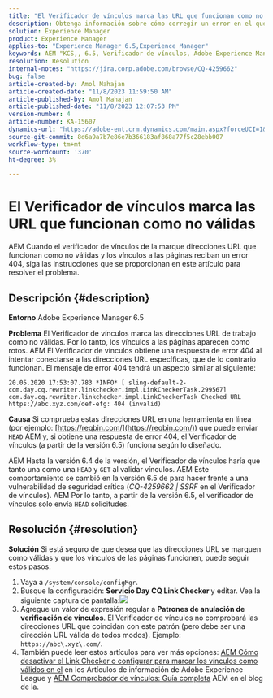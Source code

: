 ```yaml
---
title: "El Verificador de vínculos marca las URL que funcionan como no válidas"
description: Obtenga información sobre cómo corregir un error en el que el verificador de vínculos marca las direcciones URL como no válidas en Adobe Experience Manager.
solution: Experience Manager
product: Experience Manager
applies-to: "Experience Manager 6.5,Experience Manager"
keywords: AEM "KCS,, 6.5, Verificador de vínculos, Adobe Experience Manager, URL, marcado, no válido"
resolution: Resolution
internal-notes: "https://jira.corp.adobe.com/browse/CQ-4259662"
bug: false
article-created-by: Amol Mahajan
article-created-date: "11/8/2023 11:59:50 AM"
article-published-by: Amol Mahajan
article-published-date: "11/8/2023 12:07:53 PM"
version-number: 4
article-number: KA-15607
dynamics-url: "https://adobe-ent.crm.dynamics.com/main.aspx?forceUCI=1&pagetype=entityrecord&etn=knowledgearticle&id=df5a494e-2e7e-ee11-8179-6045bd006704"
source-git-commit: 8d6a9a7b7e86e7b366183af868a77f5c28ebb007
workflow-type: tm+mt
source-wordcount: '370'
ht-degree: 3%

---
```


# El Verificador de vínculos marca las URL que funcionan como no válidas


AEM Cuando el verificador de vínculos de la marque direcciones URL que funcionan como no válidas y los vínculos a las páginas reciban un error 404, siga las instrucciones que se proporcionan en este artículo para resolver el problema.

## Descripción {#description}


<b>Entorno</b>
Adobe Experience Manager 6.5

<b>Problema</b>
El Verificador de vínculos marca las direcciones URL de trabajo como no válidas.
Por lo tanto, los vínculos a las páginas aparecen como rotos.
AEM El Verificador de vínculos obtiene una respuesta de error 404 al intentar conectarse a las direcciones URL específicas, que de lo contrario funcionan. El mensaje de error 404 tendrá un aspecto similar al siguiente:


```
20.05.2020 17:53:07.783 *INFO* [ sling-default-2-com.day.cq.rewriter.linkchecker.impl.LinkCheckerTask.299567]  com.day.cq.rewriter.linkchecker.impl.LinkCheckerTask Checked URL https://abc.xyz.com/def-efg: 404 (invalid)
```




<b>Causa</b>
Si comprueba estas direcciones URL en una herramienta en línea (por ejemplo: [https://reqbin.com/](https://reqbin.com/)) que puede enviar `HEAD` AEM y, si obtiene una respuesta de error 404, el Verificador de vínculos (a partir de la versión 6.5) funciona según lo diseñado.

AEM Hasta la versión 6.4 de la versión, el Verificador de vínculos haría que tanto una como una `HEAD` y `GET` al validar vínculos.
AEM Este comportamiento se cambió en la versión 6.5 de para hacer frente a una vulnerabilidad de seguridad crítica (*CQ-4259662 | SSRF* en el Verificador de vínculos).
AEM Por lo tanto, a partir de la versión 6.5, el verificador de vínculos solo envía `HEAD` solicitudes.


## Resolución {#resolution}


<b>Solución</b>
Si está seguro de que desea que las direcciones URL se marquen como válidas y que los vínculos de las páginas funcionen, puede seguir estos pasos:

1. Vaya a `/system/console/configMgr`.
2. Busque la configuración: <b>Servicio Day CQ Link Checker </b>y editar. Vea la siguiente captura de pantalla:![](https://adobe.sharepoint.com/sites/D365EntAttachments/knowledgearticle/AEM%206-5%20-%20Link%20Checker%20marking%20otherwise%20working%20URLs%20as%20invalid_33E795C65D9EEA11A812000D3A3038A2/LinkChecker_AEM65_image.jpg)
3. Agregue un valor de expresión regular a <b>Patrones de anulación de verificación de vínculos</b>. El Verificador de vínculos no comprobará las direcciones URL que coincidan con este patrón (pero debe ser una dirección URL válida de todos modos). Ejemplo: `https://abc\.xyz\.com/`.
4. También puede leer estos artículos para ver más opciones: [AEM Cómo desactivar el Link Checker o configurar para marcar los vínculos como válidos en el](https://experienceleague.adobe.com/docs/experience-cloud-kcs/kbarticles/KA-16563.html?lang=es) en los Artículos de información de Adobe Experience League y [AEM Comprobador de vínculos: Guía completa](https://experienceleaguecommunities.adobe.com/t5/adobe-experience-manager-blogs/aem-link-checker-comprehensive-guide/ba-p/290779) AEM en el blog de la.



